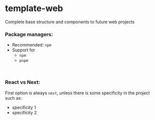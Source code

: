 # template-web
Complete base structure and components to future web projects

### Package managers:
- Recommended: `npm`
- Support for
  - `npm`
  - `pnpm`

<br />

### React vs Next:
First option is always `next`, unless there is some specificity in the project such as:
 - specificity 1
 - specificity 2